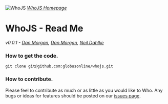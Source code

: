 ![WhoJS](http://i.imgur.com/YapJIJk.png "An automated web user.")
_[WhoJS Homepage](http://globusonline.github.io/whojs/)_

# WhoJS - Read Me
_v0.0.1 - [Dan Morgan](https://www.twitter.com/thatdanmorgan), [Dan Morgan](https://www.twitter.com/koglerjs), [Neil Dahlke](https://www.twitter.com/neildahlke)_

### How to get the code.

```
git clone git@github.com:globusonline/whojs.git
```

### How to contribute.
Please feel to contribute as much or as little as you would like to Who. Any bugs or ideas for features should be posted on our [issues page](https://github.com/globusonline/whojs/issues).
